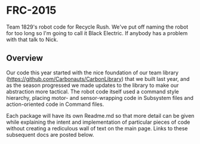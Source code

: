# FRC-2015
Team 1829's robot code for Recycle Rush.  We've put off naming the robot for too long so I'm going to call it Black Electric.  If anybody has a problem with that talk to Nick.

## Overview
Our code this year started with the nice foundation of our team library (https://github.com/Carbonauts/CarbonLibrary) that we built last year, and as the season progressed we made updates to the library to make our abstraction more tactical.  The robot code itself used a command style hierarchy, placing motor- and sensor-wrapping code in Subsystem files and action-oriented code in Command files.

Each package will have its own Readme.md so that more detail can be given while explaining the intent and implementation of particular pieces of code without creating a rediculous wall of text on the main page.  Links to these subsequent docs are posted below.
